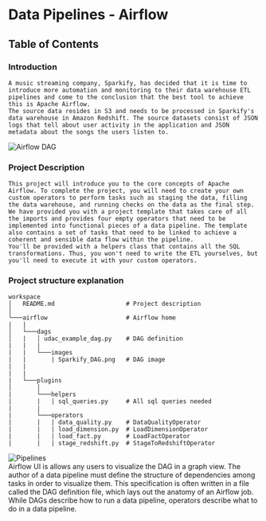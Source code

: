 # Data Pipelines - Airflow
## Table of Contents
### Introduction
	A music streaming company, Sparkify, has decided that it is time to introduce more automation and monitoring to their data warehouse ETL pipelines and come to the conclusion that the best tool to achieve this is Apache Airflow.
    The source data resides in S3 and needs to be processed in Sparkify's data warehouse in Amazon Redshift. The source datasets consist of JSON logs that tell about user activity in the application and JSON metadata about the songs the users listen to.

![Airflow DAG](Sparkify_DAG.png)  
### Project Description
	This project will introduce you to the core concepts of Apache Airflow. To complete the project, you will need to create your own custom operators to perform tasks such as staging the data, filling the data warehouse, and running checks on the data as the final step.
	We have provided you with a project template that takes care of all the imports and provides four empty operators that need to be implemented into functional pieces of a data pipeline. The template also contains a set of tasks that need to be linked to achieve a coherent and sensible data flow within the pipeline.
	You'll be provided with a helpers class that contains all the SQL transformations. Thus, you won't need to write the ETL yourselves, but you'll need to execute it with your custom operators.

### Project structure explanation
```
workspace
│   README.md                    # Project description
│   
└───airflow                      # Airflow home
|   |               
│   └───dags                     
│   |   │ udac_example_dag.py    # DAG definition
|   |   |
|   |   └───images
|   |       | Sparkify_DAG.png   # DAG image
|   |       
|   | 
|   └───plugins
│       │  
|       └───helpers
|       |   | sql_queries.py     # All sql queries needed
|       |
|       └───operators
|       |   | data_quality.py    # DataQualityOperator
|       |   | load_dimension.py  # LoadDimensionOperator
|       |   | load_fact.py       # LoadFactOperator
|       |   | stage_redshift.py  # StageToRedshiftOperator
```
![Pipelines](/images/Sparkify_Pipelines.png)   
Airflow UI is allows any users to visualize the DAG in a graph view. The author of a data pipeline must define the structure of dependencies among tasks in order to visualize them. This specification is often written in a file called the DAG definition file, which lays out the anatomy of an Airflow job. While DAGs describe how to run a data pipeline, operators describe what to do in a data pipeline. 
